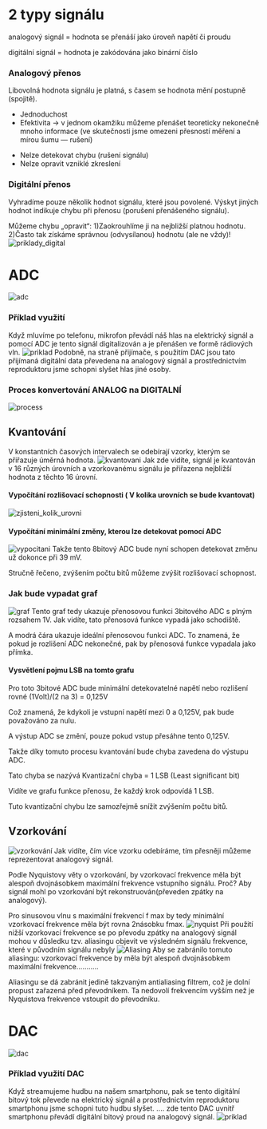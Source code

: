 ﻿# 2 typy signálu
analogový signál = hodnota se přenáší jako úroveň napětí či proudu

digitální signál = hodnota je zakódována jako binární číslo
### Analogový přenos
Libovolná hodnota signálu je platná, s časem se hodnota mění postupně (spojitě). 
+ Jednoduchost
+ Efektivita →  v jednom okamžiku můžeme přenášet teoreticky nekonečně mnoho informace (ve skutečnosti jsme omezeni přesností měření a mírou šumu — rušení) 
- Nelze detekovat chybu (rušení signálu)
- Nelze opravit vzniklé zkreslení
### Digitální přenos
Vyhradíme pouze několik hodnot signálu, které jsou povolené. 
Výskyt jiných hodnot indikuje chybu při přenosu (porušení přenášeného signálu). 

Můžeme chybu „opravit“:
    1)Zaokrouhlíme ji na nejbližší platnou hodnotu.
    2)Často tak získáme správnou (odvysílanou) hodnotu (ale ne vždy)! 
![priklady_digital](digital_priklady.png)

# ADC
![adc](https://i.imgur.com/2pGoFVo.png)
### Příklad využití
Když mluvíme po telefonu, mikrofon převádí náš hlas na elektrický signál a pomocí ADC je tento signál digitalizován a je přenášen ve formě rádiových vln.
![priklad](priklad_ADC.png)
Podobně, na straně přijímače, s použitím DAC jsou tato přijímaná digitální data převedena na analogový signál a prostřednictvím reproduktoru jsme schopni slyšet hlas jiné osoby.
### Proces konvertování ANALOG na DIGITALNÍ
![process](process_of_ADC.png)
## Kvantování
V konstantních časových intervalech se odebírají vzorky, kterým se přiřazuje úměrná hodnota.
![kvantovani](kvantovani.png)
Jak zde vidíte, signál je kvantován v 16 různých úrovních a vzorkovanému signálu je přiřazena nejbližší hodnota z těchto 16 úrovní.
#### Vypočítání rozlišovací schopnosti ( V kolika urovních se bude kvantovat)
![zjisteni_kolik_urovni](zjisteni_kolik_urovni.png)
#### Vypočítání minimální změny, kterou lze detekovat pomocí ADC
![vypocitani](vypocitani_min.png)
Takže tento 8bitový ADC bude nyní schopen detekovat změnu už dokonce při 39 mV.

Stručně řečeno, zvýšením počtu bitů můžeme zvýšit rozlišovací schopnost.
### Jak bude vypadat graf
![graf](graf.png)
Tento graf tedy ukazuje přenosovou funkci 3bitového ADC s plným rozsahem 1V.
Jak vidíte, tato přenosová funkce vypadá jako schodiště.

A modrá čára ukazuje ideální přenosovou funkci ADC.
To znamená, že pokud je rozlišení ADC nekonečné, pak by přenosová funkce vypadala jako přímka.
#### Vysvětlení pojmu LSB na tomto grafu
Pro toto 3bitové ADC bude minimální detekovatelné napětí nebo rozlišení rovné (1Volt)/(2 na 3) = 0,125V

Což znamená, že kdykoli je vstupní napětí mezi 0 a 0,125V, pak bude považováno za nulu.

A výstup ADC se změní, pouze pokud vstup přesáhne tento 0,125V.

Takže díky tomuto procesu kvantování bude chyba zavedena do výstupu ADC.

Tato chyba se nazývá Kvantizační chyba = 1 LSB (Least significant bit)


Vidíte ve grafu funkce přenosu, že každý krok odpovídá 1 LSB.

Tuto kvantizační chybu lze samozřejmě snížit zvýšením počtu bitů.
## Vzorkování
![vzorkování](vzorkovani.png)
Jak vidíte, čím více vzorku odebíráme, tím přesněji můžeme reprezentovat analogový signál.

Podle Nyquistovy věty o vzorkování, by vzorkovací frekvence měla být alespoň dvojnásobkem maximální frekvence vstupního signálu.
Proč?
Aby signál mohl po vzorkování být rekonstruován(převeden zpátky na analogový).

Pro sinusovou vlnu s maximální frekvencí f max by tedy minimální vzorkovací frekvence měla být rovna 2násobku fmax.
![nyquist](myqiustova_veta.png)
Při použití nižší vzorkovací frekvence se po převodu zpátky na analogový signál mohou v důsledku tzv. aliasingu objevit ve výsledném signálu frekvence, které v původním signálu nebyly
![Aliasing](Aliasing.png)
Aby se zabránilo tomuto aliasingu: vzorkovací frekvence by měla být alespoň dvojnásobkem maximální frekvence...........

Aliasingu se dá zabránit jedině takzvaným antialiasing filtrem, což je dolní propust zařazená před převodníkem. 
Ta nedovolí frekvencím vyšším než je Nyquistova frekvence vstoupit do převodníku. 
# DAC
![dac](DAC.png)
### Příklad využití DAC
Když streamujeme hudbu na našem smartphonu, pak se tento digitální bitový tok převede na elektrický signál a prostřednictvím reproduktoru smartphonu jsme schopni tuto hudbu slyšet.
.... zde tento DAC uvnitř smartphonu převádí digitální bitový proud na analogový signál.
![priklad](priklad_DAC.png)